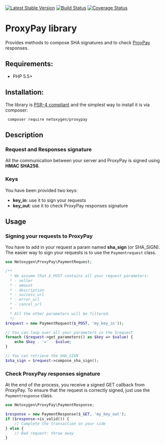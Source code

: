 [![Latest Stable Version](https://poser.pugx.org/netoxygen/proxypay/v/stable)](https://packagist.org/packages/netoxygen/proxypay)
[![Build Status](https://travis-ci.org/NetOxygen/proxypay.svg?branch=master)](https://travis-ci.org/NetOxygen/proxypay)
[![Coverage Status](https://coveralls.io/repos/github/NetOxygen/proxypay/badge.svg?branch=master)](https://coveralls.io/github/NetOxygen/proxypay?branch=master)

# ProxyPay library

Provides methods to compose SHA signatures and to check [ProyPay](https://proxypay.ch/) responses.

## Requirements:

- PHP 5.5+

## Installation:

The library is [PSR-4 compliant](http://www.php-fig.org/psr/psr-4)
and the simplest way to install it is via composer:

     composer require netoxygen/proxypay

## Description
### Request and Responses signature
All the communication between your server and ProxyPay is signed using **HMAC SHA256**.

### Keys
You have been provided two keys:

 - **key_in**: use it to sign your requests
 - **key_out**: use it to check ProxyPay responses signature

## Usage
### Signing your requests to ProxyPay
You have to add in your request a param named **sha_sign** (or SHA_SIGN).
The easier way to sign your requests is to use the `Paymentrequest` class.

```php
use Netoxygen\ProxyPay\PaymentRequest;

/**
  * We assume that $_POST contains all your request parameters:
  * - seller
  * - amount
  * - description
  * - success_url
  * - error_url
  * - cancel_url
  *
  * All the other parameters will be filtered.
  */
$request = new PaymentRequest($_POST, 'my_key_in'));

// You can loop over all your parameters in the $request
foreach ($request->get_parameters() as $key => $value) {
    echo $key . '=' . $value;
}

// You can retrieve the SHA_SIGN
$sha_sign = $request->compose_sha_sign();
```

### Check ProxyPay responses signature
At the end of the process, you receive a signed GET callback from ProxyPay.
To ensure that the request is correctly signed, just use the `Paymentresponse` class.

```php
use Netoxygen\ProxyPay\PaymentResponse;

$response = new PaymentResponse($_GET, 'my_key_out');
if ($response->is_valid()) {
    // Complete the transaction on your side
} else {
    // Bad request: throw away
}
```
